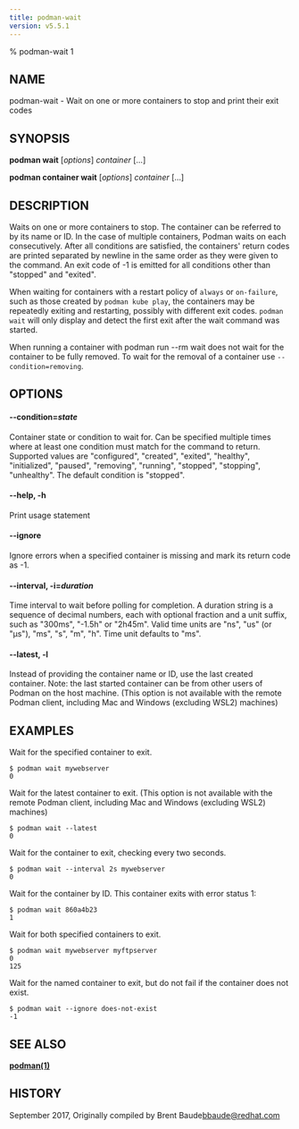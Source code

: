 ```yaml
---
title: podman-wait
version: v5.5.1
---
```


% podman-wait 1

## NAME
podman\-wait - Wait on one or more containers to stop and print their exit codes

## SYNOPSIS
**podman wait** [*options*] *container* [...]

**podman container wait** [*options*] *container* [...]

## DESCRIPTION
Waits on one or more containers to stop.  The container can be referred to by its
name or ID.  In the case of multiple containers, Podman waits on each consecutively.
After all conditions are satisfied, the containers' return codes are printed
separated by newline in the same order as they were given to the command.  An
exit code of -1 is emitted for all conditions other than "stopped" and
"exited".

When waiting for containers with a restart policy of `always` or `on-failure`,
such as those created by `podman kube play`, the containers may be repeatedly
exiting and restarting, possibly with different exit codes. `podman wait` will
only display and detect the first exit after the wait command was started.

When running a container with podman run --rm wait does not wait for the
container to be fully removed. To wait for the removal of a container use
`--condition=removing`.

## OPTIONS

#### **--condition**=*state*
Container state or condition to wait for.  Can be specified multiple times where at least one condition must match for the command to return.  Supported values are "configured", "created", "exited", "healthy", "initialized", "paused", "removing", "running", "stopped",  "stopping", "unhealthy".  The default condition is "stopped".

#### **--help**, **-h**

 Print usage statement


#### **--ignore**
Ignore errors when a specified container is missing and mark its return code as -1.

#### **--interval**, **-i**=*duration*
  Time interval to wait before polling for completion. A duration string is a sequence of decimal numbers, each with optional fraction and a unit suffix, such as "300ms", "-1.5h" or "2h45m". Valid time units are "ns", "us" (or "µs"), "ms", "s", "m", "h". Time unit defaults to "ms".


[//]: # (BEGIN included file options/latest.md)
#### **--latest**, **-l**

Instead of providing the container name or ID, use the last created container.
Note: the last started container can be from other users of Podman on the host machine.
(This option is not available with the remote Podman client, including Mac and Windows
(excluding WSL2) machines)

[//]: # (END   included file options/latest.md)

## EXAMPLES

Wait for the specified container to exit.
```
$ podman wait mywebserver
0
```

Wait for the latest container to exit. (This option is not available with the remote Podman client, including Mac and Windows (excluding WSL2) machines)
```
$ podman wait --latest
0
```

Wait for the container to exit, checking every two seconds.
```
$ podman wait --interval 2s mywebserver
0
```

Wait for the container by ID. This container exits with error status 1:
```
$ podman wait 860a4b23
1
```

Wait for both specified containers to exit.
```
$ podman wait mywebserver myftpserver
0
125
```

Wait for the named container to exit, but do not fail if the container does not exist.
```
$ podman wait --ignore does-not-exist
-1
```

## SEE ALSO
**[podman(1)](podman.1.md)**

## HISTORY
September 2017, Originally compiled by Brent Baude<bbaude@redhat.com>
